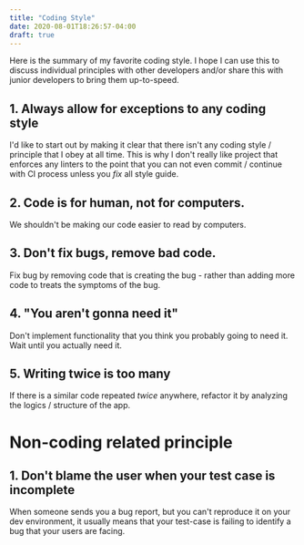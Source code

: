 ```yaml
---
title: "Coding Style"
date: 2020-08-01T18:26:57-04:00
draft: true
---
```


Here is the summary of my favorite coding style. I hope I can use this to discuss individual principles with other developers and/or share this with junior developers to bring them up-to-speed.

## 1. Always allow for exceptions to any coding style

I'd like to start out by making it clear that there isn't any coding style / principle that I obey at all time. This is why I don't really like project that enforces any linters to the point that you can not even commit / continue with CI process unless you *fix* all style guide. 

## 2. Code is for human, not for computers.

We shouldn't be making our code easier to read by computers. 

## 3. Don't fix bugs, remove bad code.

Fix bug by removing code that is creating the bug - rather than adding more code to treats the symptoms of the bug.

## 4. "You aren't gonna need it"

Don't implement functionality that you think you probably going to need it. Wait until you actually need it.

## 5. Writing twice is too many

If there is a similar code repeated *twice* anywhere, refactor it by analyzing the logics / structure of the app.

# Non-coding related principle

## 1. Don't blame the user when your test case is incomplete

When someone sends you a bug report, but you can't reproduce it on your dev environment, it usually means that your test-case is failing to identify a bug that your users are facing.